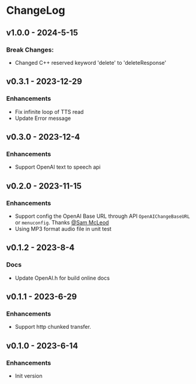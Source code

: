 # ChangeLog

## v1.0.0 - 2024-5-15

### Break Changes:

* Changed C++ reserved keyword 'delete' to 'deleteResponse'

## v0.3.1 - 2023-12-29

### Enhancements

* Fix infinite loop of TTS read
* Update Error message

## v0.3.0 - 2023-12-4

### Enhancements

* Support OpenAI text to speech api

## v0.2.0 - 2023-11-15

### Enhancements

* Support config the OpenAI Base URL through API `OpenAIChangeBaseURL` or `menuconfig`. Thanks [@Sam McLeod](https://github.com/sammcj)
* Using MP3 format audio file in unit test

## v0.1.2 - 2023-8-4

### Docs

* Update OpenAI.h for build online docs

## v0.1.1 - 2023-6-29

### Enhancements

* Support http chunked transfer.

## v0.1.0 - 2023-6-14

### Enhancements

* Init version
